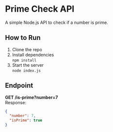 # Prime Check API

A simple Node.js API to check if a number is prime.

## How to Run

1. Clone the repo  
2. Install dependencies  
   `npm install`  
3. Start the server  
   `node index.js`

## Endpoint

**GET /is-prime?number=7**  
Response:
```json
{
  "number": 7,
  "isPrime": true
}
